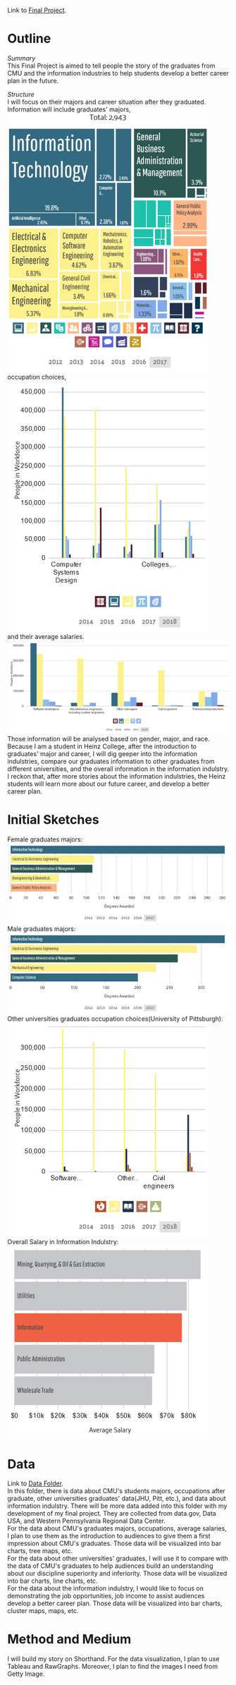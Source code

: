 Link to [Final Project](https://albertzhong-95.github.io/Final-Project_Han-Zhong/).  
# Outline
  
*Summary*  
This Final Project is aimed to tell people the story of the graduates from CMU and the information industries to help students develop a better career plan in the future.
  
*Structure*  
I will focus on their majors and career situation after they graduated.
Information will include graduates' majors,  
![Majors](Images/Majors%20Awarded.png)  
occupation choices,  
![Industries](Images/Common%20Industries%20by%20Major.png)  
and their average salaries.  
![Salary](Images/Common%20Jobs%20by%20Major.png)  
Those information will be analysed based on gender, major, and race.  
Because I am a student in Heinz College, after the introduction to graduates' major and career, I will dig geeper into the information indulstries, compare our graduates information to other graduates from different universities, and the overall information in the information indulstry. I reckon that, after more stories about the information indulstries, the Heinz students will learn more about our future career, and develop a better career plan.
  
# Initial Sketches
Female graduates majors:  
![](Images/Most%20Common%20Female%20Majors.png)  
Male graduates majors:  
![](Images/Most%20Common%20Male%20Majors.png)  
Other universities graduates occupation choices(University of Pittsburgh):  
![Pitt Industries](Images/Common%20Jobs%20by%20Major(Pitt).png)  
Overall Salary in Information Indulstry:  
![Overall Salary](Images/Average%20Salary.png)  
  
# Data
Link to [Data Folder](https://github.com/albertzhong-95/Final-Project_Han-Zhong/tree/master/data).  
In this folder, there is data about CMU's students majors, occupations after graduate, other universities graduates' data(JHU, Pitt, etc.), and data about information indulstry. There will be more data added into this folder with my development of my final project. They are collected from data.gov, Data USA, and Western Pennsylvania Regional Data Center.  
For the data about CMU's graduates majors, occupations, average salaries, I plan to use them as the introduction to audiences to give them a first impression about CMU's graduates. Those data will be visualized into bar charts, tree maps, etc.  
For the data about other universities' graduates, I will use it to compare with the data of CMU's graduates to help audiences build an understanding about our discipline superiority and inferiority. Those data will be visualized into bar charts, line charts, etc.  
For the data about the information indulstry, I would like to focus on demonstrating the job opportunities, job income to assist audiences develop a better career plan. Those data will be visualized into bar charts, cluster maps, maps, etc.  
  
# Method and Medium
I will build my story on Shorthand. For the data visualization, I plan to use Tableau and RawGraphs. Moreover, I plan to find the images I need from Getty Image.
